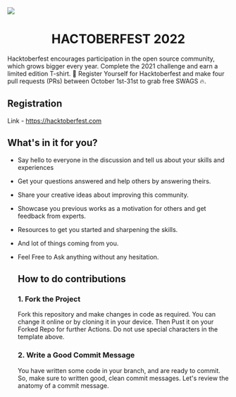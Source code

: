   <img src ='https://github.com/Srishti44-g/HACTOBERFEST-2022/blob/main/Hactoberfest2022.png'>
  
  <H1><center><B>HACTOBERFEST 2022</B> </center> </H1>
  Hacktoberfest encourages participation in the open source community, which grows bigger every        year. Complete the 2021 challenge and earn a limited edition T-shirt. 📢 Register Yourself for Hacktoberfest and make four pull requests (PRs) between October 1st-31st to grab free SWAGS 🔥.
  
  ## Registration
  Link - https://hacktoberfest.com
  
  ## What's in it for you?
- Say hello to everyone in the discussion and tell us about your skills and experiences
- Get your questions answered and help others by answering theirs.
- Share your creative ideas about improving this community.
- Showcase you previous works as a motivation for others and get feedback from experts.
- Resources to get you started and sharpening the skills.
- And lot of things coming from you.
- Feel Free to Ask anything without any hesitation.


  ## How to do contributions 

  ### 1. Fork the Project
  Fork this repository and make changes in code as required. You can change it online or by     cloning it in your device. Then Pust it on your Forked Repo for further Actions. Do not use special characters in the template above.

  ### 2. Write a Good Commit Message
  You have written some code in your branch, and are ready to commit. So, make sure to written good, clean commit messages. Let's review the anatomy of a commit message.


  
  
  
